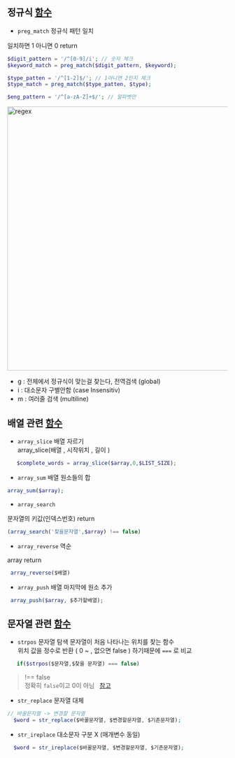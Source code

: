  ## 정규식 [함수](https://www.php.net/manual/en/ref.pcre.php)
 - `preg_match` 정규식 패턴 일치 

 일치하면 1 아니면 0 return 
 ```php
 $digit_pattern = '/^[0-9]/i'; // 숫자 체크
$keyword_match = preg_match($digit_pattern, $keyword);

$type_patten = '/^[1-2]$/'; // 1아니면 2인지 체크
$type_match = preg_match($type_patten, $type);

$eng_pattern = '/^[a-zA-Z]+$/'; // 알파벳만

 ```

 <img width="604" alt="regex" src="https://user-images.githubusercontent.com/79403710/126596735-400c97c8-9005-41ab-b04f-de35fe1a1672.png">

- g : 전체에서 정규식이 맞는걸 찾는다, 전역검색 (global)
- i : 대소문자 구별안함 (case Insensitiv)
- m : 여러줄 검색 (multiline)

 ## 배열 관련 [함수](https://www.php.net/manual/en/ref.array.php)
 - `array_slice` 배열 자르기 <br>
 array_slice(배열 , 시작위치 , 길이 )
 ```php
    $complete_words = array_slice($array,0,$LIST_SIZE);
 ```
 - `array_sum` 배열 원소들의 합
```php
array_sum($array);
```
 - `array_search` 

 문자열의 키값(인덱스번호) return
 ```php
 (array_search('찾을문자열',$array) !== false)
 ```
 - `array_reverse` 역순 

array return
 ```php
  array_reverse($배열)
 ```
 - `array_push` 배열 마지막에 원소 추가 
 ```php
  array_push($array, $추가할배열);
 ```
            

 ## 문자열 관련 [함수](https://www.php.net/manual/en/ref.strings.php)
 -  `strpos` 문자열 탐색 문자열이 처음 나타나는 위치를 찾는 함수 <br>
   위치 값을 정수로 반환 ( 0 ~ , 없으면 false ) 하기때문에 `===` 로 비교 


 ```php
    if($strpos($문자열,$찾을 문자열) === false)
 ```
>  !== false  
 정확히 `false`이고 0이 아님 
  &nbsp; [참고](https://stackoverflow.com/questions/699507/why-use-false-to-check-stripos-in-php/699520)

  - `str_replace` 문자열 대체 

```php
// 바꿀문자열 -> 변경할 문자열
  $word = str_replace($바꿀문자열, $변경할문자열, $기존문자열);
```
- `str_ireplace` 대소문자 구분 X (매개변수 동일)
```php 
  $word = str_ireplace($바꿀문자열, $변경할문자열, $기존문자열);
```
 